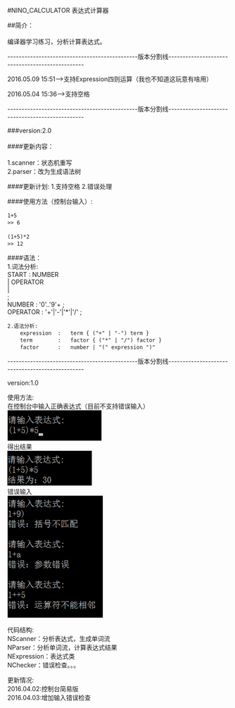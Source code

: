 
#NINO_CALCULATOR 表达式计算器<br>  

##简介：<br>        
  编译器学习练习，分析计算表达式。<br>  


----------------------------------------------版本分割线------------------------------------------------

2016.05.09 15:51-->支持Expression四则运算（我也不知道这玩意有啥用）

2016.05.04 15:36-->支持空格

----------------------------------------------版本分割线------------------------------------------------
 
###version:2.0 <br>    
####更新内容：<br>    
	1.scanner：状态机重写  
	2.parser：改为生成语法树
	
####更新计划:
	1.支持空格
	2.错误处理
	
####使用方法（控制台输入）:

	1+5
	>> 6

	(1+5)*2
	>> 12

####语法：      
	1.词法分析:      
		START		: NUMBER     
					| OPERATOR      
					|        
					;        
		NUMBER		: '0'..'9'+ ;       
		OPERATOR	: '+'|'-'|'*'|'/' ;       

	2.语法分析:
		expression  :	term { ("+" | "-") term }
		term		:	factor { ("*" | "/") factor }
		factor		:	number | "(" expression ")" 


----------------------------------------------版本分割线------------------------------------------------

version:1.0

使用方法:     
在控制台中输入正确表达式（目前不支持错误输入）      
![](https://github.com/ninovt9/NINO_CALCULATOR/blob/master/Source/console_calculator_1.png)     
得出结果      
![](https://github.com/ninovt9/NINO_CALCULATOR/blob/master/Source/console_calculator_2.png)    
错误输入    
![](https://github.com/ninovt9/NINO_CALCULATOR/blob/master/Source/2016.04.03.png)


代码结构:      
NScanner：分析表达式，生成单词流     
NParser：分析单词流，计算表达式结果     
NExpression：表达式类  
NChecker：错误检查。。。

更新情况:     
2016.04.02:控制台简易版     
2016.04.03:增加输入错误检查



